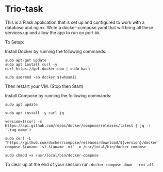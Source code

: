 # Trio-task

This is a Flask application that is set up and configured to work with a database and nginx. Write a docker-compose.yaml that will bring all these services up and allow the app to run on port `80`.

To Setup:

Install Docker by running the following commands:
```
sudo apt-get update
sudo apt install curl -y
curl https://get.docker.com | sudo bash

sudo usermod -aG docker $(whoami)
```

Then restart your VM. (Stop then Start)

Install Compose by running the following commands:
```
sudo apt update

sudo apt install -y curl jq

version=$(curl -s https://api.github.com/repos/docker/compose/releases/latest | jq -r '.tag_name')

sudo curl -L "https://github.com/docker/compose/releases/download/${version}/docker-compose-$(uname -s)-$(uname -m)" -o /usr/local/bin/docker-compose

sudo chmod +x /usr/local/bin/docker-compose
```

To clear up at the end of your session run:
``` docker-compose down --rmi all ```
